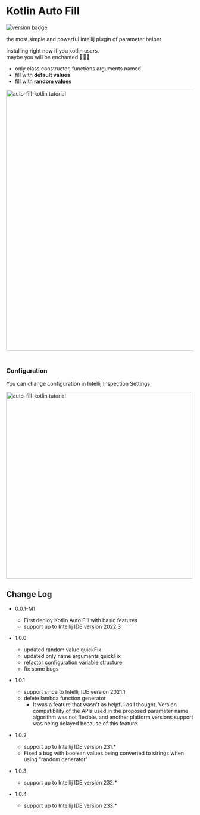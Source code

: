 # Kotlin Auto Fill
![version badge](https://img.shields.io/badge/version-1.0.3-informational)

<!-- Plugin description start -->
the most simple and powerful intellij plugin of parameter helper

Installing right now if you kotlin users.     
maybe you will be enchanted 🧙🏽‍♂️  

- only class constructor, functions arguments named
- fill with **default values**
- fill with **random values** 

<a target="_blank" href=https://user-images.githubusercontent.com/38849685/207317959-eb2f5d4d-7bdc-4560-bfdb-5763236d9b9c.gif>
<img style="margin-bottom:20px;" width="700" src="https://user-images.githubusercontent.com/38849685/207317959-eb2f5d4d-7bdc-4560-bfdb-5763236d9b9c.gif" alt="auto-fill-kotlin tutorial"/></a>

<br>  

### Configuration   

You can change configuration in Intellij Inspection Settings.  

<a target="_blank" href="https://user-images.githubusercontent.com/38849685/207307931-a826bbed-39a9-4896-b703-d4297a3720c9.png">
 <img width="500" src="https://user-images.githubusercontent.com/38849685/207307931-a826bbed-39a9-4896-b703-d4297a3720c9.png" alt="auto-fill-kotlin tutorial">
</a>  

<!-- Plugin description end -->

## Change Log
- 0.0.1-M1
  - First deploy Kotlin Auto Fill with basic features
  - support up to Intellij IDE version 2022.3

- 1.0.0
  - updated random value quickFix
  - updated only name arguments quickFix
  - refactor configuration variable structure
  - fix some bugs

- 1.0.1
  - support since to Intellij IDE version 2021.1 
  - delete lambda function generator
    - It was a feature that wasn't as helpful as I thought. Version compatibility of the APIs used in the proposed parameter name algorithm was not flexible. and another platform versions support was being delayed because of this feature.

- 1.0.2
  - support up to Intellij IDE version 231.*
  - Fixed a bug with boolean values being converted to strings when using "random generator"

- 1.0.3
  - support up to Intellij IDE version 232.*

- 1.0.4
  - support up to Intellij IDE version 233.*